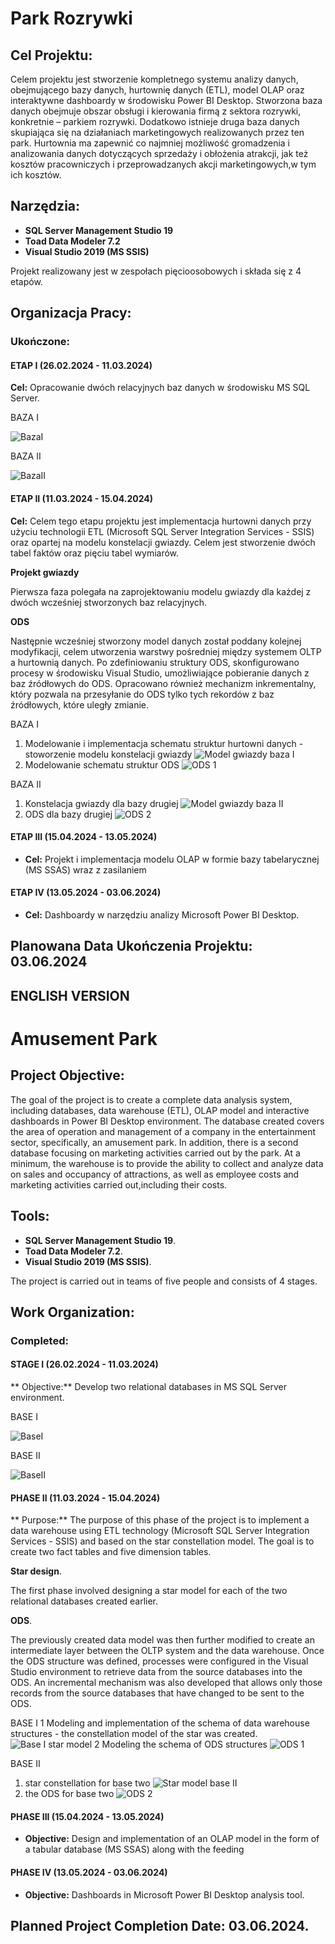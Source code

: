 # Park Rozrywki

## Cel Projektu:
Celem projektu jest stworzenie kompletnego systemu analizy danych, obejmującego bazy danych, hurtownię danych (ETL), model OLAP oraz interaktywne dashboardy w środowisku Power BI Desktop.
Stworzona baza danych obejmuje obszar obsługi i kierowania firmą z sektora rozrywki, konkretnie – parkiem rozrywki. Dodatkowo istnieje druga baza danych skupiająca się na działaniach marketingowych realizowanych przez ten park.
Hurtownia ma zapewnić co najmniej możliwość gromadzenia i analizowania danych dotyczących sprzedaży i obłożenia atrakcji, jak też kosztów pracowniczych i przeprowadzanych akcji marketingowych,w tym ich kosztów.
## Narzędzia:

- **SQL Server Management Studio 19**
- **Toad Data Modeler 7.2**
- **Visual Studio 2019 (MS SSIS)**

Projekt realizowany jest w zespołach pięcioosobowych i składa się z 4 etapów.

## Organizacja Pracy:

### Ukończone: 
#### ETAP I (26.02.2024 - 11.03.2024)
**Cel:** Opracowanie dwóch relacyjnych baz danych w środowisku MS SQL Server.

BAZA I

![BazaI](images/schematpierwszy.png)

BAZA II

![BazaII](images/schemat1.jpg)



#### ETAP II (11.03.2024 - 15.04.2024)
**Cel:** Celem tego etapu projektu jest implementacja hurtowni danych przy użyciu technologii ETL (Microsoft SQL Server Integration Services - SSIS) oraz opartej na modelu konstelacji gwiazdy. Celem jest stworzenie dwóch tabel faktów oraz pięciu tabel wymiarów.

**Projekt gwiazdy**
  
Pierwsza faza polegała na zaprojektowaniu modelu gwiazdy dla każdej z dwóch wcześniej stworzonych baz relacyjnych.
  
**ODS**
  
Następnie wcześniej stworzony model danych został poddany kolejnej modyfikacji, celem utworzenia warstwy pośredniej między systemem OLTP a hurtownią danych. Po zdefiniowaniu struktury ODS, skonfigurowano procesy w środowisku Visual Studio, umożliwiające pobieranie danych z baz źródłowych do ODS. Opracowano również mechanizm inkrementalny, który pozwala na przesyłanie do ODS tylko tych rekordów z baz źródłowych, które uległy zmianie.



BAZA I
1. Modelowanie i implementacja schematu struktur hurtowni danych - stoworzenie modelu konstelacji gwiazdy
   ![Model gwiazdy baza I](images/gwiazda1.png)
2. Modelowanie schematu struktur ODS
   ![ODS 1](images/ODS1.png)

BAZA II
1. Konstelacja gwiazdy dla bazy drugiej
   ![Model gwiazdy baza II](images/gwiazda2.png)
2. ODS dla bazy drugiej 
   ![ODS 2](images/ods2.png)



#### ETAP III (15.04.2024 - 13.05.2024)
- **Cel:** Projekt i implementacja modelu OLAP w formie bazy tabelarycznej (MS SSAS) wraz z
zasilaniem

#### ETAP IV (13.05.2024 - 03.06.2024)
- **Cel:** Dashboardy w narzędziu analizy Microsoft Power BI Desktop.

## Planowana Data Ukończenia Projektu: 03.06.2024














## ENGLISH VERSION

# Amusement Park

## Project Objective:
The goal of the project is to create a complete data analysis system, including databases, data warehouse (ETL), OLAP model and interactive dashboards in Power BI Desktop environment.
The database created covers the area of operation and management of a company in the entertainment sector, specifically, an amusement park. In addition, there is a second database focusing on marketing activities carried out by the park.
At a minimum, the warehouse is to provide the ability to collect and analyze data on sales and occupancy of attractions, as well as employee costs and marketing activities carried out,including their costs.
## Tools:

- **SQL Server Management Studio 19**.
- **Toad Data Modeler 7.2**.
- **Visual Studio 2019 (MS SSIS)**.

The project is carried out in teams of five people and consists of 4 stages.

## Work Organization:

### Completed: 
#### STAGE I (26.02.2024 - 11.03.2024)
** Objective:** Develop two relational databases in MS SQL Server environment.

BASE I

![BaseI](images/schematpierwszy.png)

BASE II

![BaseII](images/schemat1.jpg)

#### PHASE II (11.03.2024 - 15.04.2024)
** Purpose:** The purpose of this phase of the project is to implement a data warehouse using ETL technology (Microsoft SQL Server Integration Services - SSIS) and based on the star constellation model. The goal is to create two fact tables and five dimension tables.

**Star design**.
 
The first phase involved designing a star model for each of the two relational databases created earlier.
 
**ODS**.
 
The previously created data model was then further modified to create an intermediate layer between the OLTP system and the data warehouse. Once the ODS structure was defined, processes were configured in the Visual Studio environment to retrieve data from the source databases into the ODS. An incremental mechanism was also developed that allows only those records from the source databases that have changed to be sent to the ODS.



BASE I
1 Modeling and implementation of the schema of data warehouse structures - the constellation model of the star was created.
 ![Base I star model](images/gwiazda1.png)
2 Modeling the schema of ODS structures
 ![ODS 1](images/ODS1.png)

BASE II
1. star constellation for base two
 ![Star model base II](images/gwiazda2.png)
2. the ODS for base two 
![ODS 2](images/ods2.png)



#### PHASE III (15.04.2024 - 13.05.2024)
- **Objective:** Design and implementation of an OLAP model in the form of a tabular database (MS SSAS) along with the
feeding

#### PHASE IV (13.05.2024 - 03.06.2024)
- **Objective:** Dashboards in Microsoft Power BI Desktop analysis tool.

## Planned Project Completion Date: 03.06.2024.
